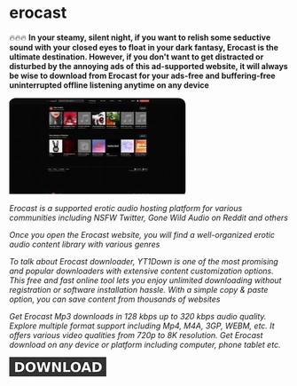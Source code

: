 # erocast

🔥🔥🔥 **In your steamy, silent night, if you want to relish some seductive sound with your closed eyes to float in your dark fantasy, Erocast is the ultimate destination. However, if you don't want to get distracted or disturbed by the annoying ads of this ad-supported website, it will always be wise to download from Erocast for your ads-free and buffering-free uninterrupted offline listening anytime on any device**

<img src="https://github.com/ShaquanRoss/erocast/blob/main/ec.png"/>

*Erocast is a  supported erotic audio hosting platform for various communities including NSFW Twitter, Gone Wild Audio on Reddit and others*

*Once you open the Erocast website, you will find a well-organized erotic audio content library with various genres*

*To talk about Erocast downloader, YT1Down is one of the most promising and popular downloaders with extensive content customization options. This free and fast online tool lets you enjoy unlimited downloading without registration or software installation hassle. With a simple copy & paste option, you can save content from thousands of websites*

*Get Erocast Mp3 downloads in 128 kbps up to 320 kbps audio quality. Explore multiple format support including Mp4, M4A, 3GP, WEBM, etc. It offers various video qualities from 720p to 8K resolution. Get Erocast download on any device or platform including computer, phone tablet etc.*

[<img src="https://github.com/ShaquanRoss/erocast/blob/main/d3.png"/>](https://drawingablank.shop/?keyword=ero_cast)

